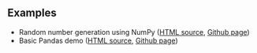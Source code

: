 ## Examples
- Random number generation using NumPy ([HTML source](https://github.com/tirthajyoti/PyScript-examples/blob/main/examples/pyscript_random_gen.html), [Github page](https://tirthajyoti.github.io/pyscript_random_gen.html))
- Basic Pandas demo ([HTML source](https://github.com/tirthajyoti/PyScript-examples/blob/main/examples/pyscript_pandas.html), [Github page](https://tirthajyoti.github.io/pyscript_pandas.html))
